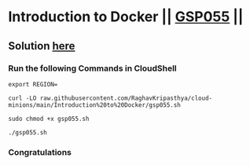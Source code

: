 # Introduction to Docker || [GSP055](https://www.cloudskillsboost.google/focuses/1029?parent=catalog) ||

## Solution [here]()

### Run the following Commands in CloudShell
```
export REGION=
```
```
curl -LO raw.githubusercontent.com/RaghavKripasthya/cloud-minions/main/Introduction%20to%20Docker/gsp055.sh

sudo chmod +x gsp055.sh

./gsp055.sh
```

### Congratulations 
